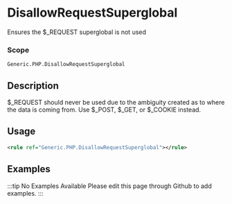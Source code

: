 # DisallowRequestSuperglobal

Ensures the $_REQUEST superglobal is not used

### Scope

`Generic.PHP.DisallowRequestSuperglobal`

## Description

$_REQUEST should never be used due to the ambiguity created as to where the data is coming from. Use $_POST, $_GET, or $_COOKIE instead.

## Usage

```xml
<rule ref="Generic.PHP.DisallowRequestSuperglobal"></rule>
```

## Examples

:::tip No Examples Available
Please edit this page through Github to add examples.
:::